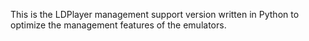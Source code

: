 This is the LDPlayer management support version written in Python to optimize the management features of the emulators.
